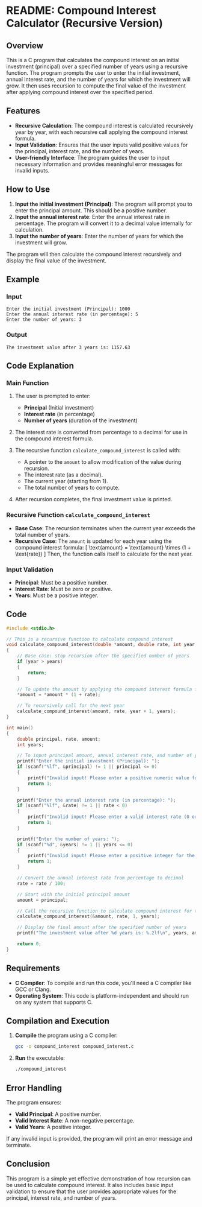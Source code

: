 # README: Compound Interest Calculator (Recursive Version)

## Overview
This is a C program that calculates the compound interest on an initial investment (principal) over a specified number of years using a recursive function. The program prompts the user to enter the initial investment, annual interest rate, and the number of years for which the investment will grow. It then uses recursion to compute the final value of the investment after applying compound interest over the specified period.

## Features
- **Recursive Calculation**: The compound interest is calculated recursively year by year, with each recursive call applying the compound interest formula.
- **Input Validation**: Ensures that the user inputs valid positive values for the principal, interest rate, and the number of years.
- **User-friendly Interface**: The program guides the user to input necessary information and provides meaningful error messages for invalid inputs.

## How to Use
1. **Input the initial investment (Principal)**: The program will prompt you to enter the principal amount. This should be a positive number.
2. **Input the annual interest rate**: Enter the annual interest rate in percentage. The program will convert it to a decimal value internally for calculation.
3. **Input the number of years**: Enter the number of years for which the investment will grow.

The program will then calculate the compound interest recursively and display the final value of the investment.

## Example
### Input
```
Enter the initial investment (Principal): 1000
Enter the annual interest rate (in percentage): 5
Enter the number of years: 3
```

### Output
```
The investment value after 3 years is: 1157.63
```

## Code Explanation

### Main Function
1. The user is prompted to enter:
   - **Principal** (Initial investment)
   - **Interest rate** (in percentage)
   - **Number of years** (duration of the investment)

2. The interest rate is converted from percentage to a decimal for use in the compound interest formula.

3. The recursive function `calculate_compound_interest` is called with:
   - A pointer to the `amount` to allow modification of the value during recursion.
   - The interest rate (as a decimal).
   - The current year (starting from 1).
   - The total number of years to compute.

4. After recursion completes, the final investment value is printed.

### Recursive Function `calculate_compound_interest`
- **Base Case**: The recursion terminates when the current year exceeds the total number of years.
- **Recursive Case**: The `amount` is updated for each year using the compound interest formula:
  \[
  \text{amount} = \text{amount} \times (1 + \text{rate})
  \]
  Then, the function calls itself to calculate for the next year.

### Input Validation
- **Principal**: Must be a positive number.
- **Interest Rate**: Must be zero or positive.
- **Years**: Must be a positive integer.

## Code

```c
#include <stdio.h>

// This is a recursive function to calculate compound interest
void calculate_compound_interest(double *amount, double rate, int year, int years)
{
    // Base case: stop recursion after the specified number of years
    if (year > years)
    {
        return;
    }

    // To update the amount by applying the compound interest formula for the current year
    *amount = *amount * (1 + rate);

    // To recursively call for the next year
    calculate_compound_interest(amount, rate, year + 1, years);
}

int main()
{
    double principal, rate, amount;
    int years;

    // To input principal amount, annual interest rate, and number of years
    printf("Enter the initial investment (Principal): ");
    if (scanf("%lf", &principal) != 1 || principal <= 0)
    {
        printf("Invalid input! Please enter a positive numeric value for the principal.\n");
        return 1;
    }

    printf("Enter the annual interest rate (in percentage): ");
    if (scanf("%lf", &rate) != 1 || rate < 0)
    {
        printf("Invalid input! Please enter a valid interest rate (0 or positive percentage).\n");
        return 1;
    }

    printf("Enter the number of years: ");
    if (scanf("%d", &years) != 1 || years <= 0)
    {
        printf("Invalid input! Please enter a positive integer for the number of years.\n");
        return 1;
    }

    // Convert the annual interest rate from percentage to decimal
    rate = rate / 100;

    // Start with the initial principal amount
    amount = principal;

    // Call the recursive function to calculate compound interest for the specified number of years
    calculate_compound_interest(&amount, rate, 1, years);

    // Display the final amount after the specified number of years
    printf("The investment value after %d years is: %.2lf\n", years, amount);

    return 0;
}
```

## Requirements
- **C Compiler**: To compile and run this code, you'll need a C compiler like GCC or Clang.
- **Operating System**: This code is platform-independent and should run on any system that supports C.

## Compilation and Execution
1. **Compile** the program using a C compiler:
   ```bash
   gcc -o compound_interest compound_interest.c
   ```

2. **Run** the executable:
   ```bash
   ./compound_interest
   ```

## Error Handling
The program ensures:
- **Valid Principal**: A positive number.
- **Valid Interest Rate**: A non-negative percentage.
- **Valid Years**: A positive integer.

If any invalid input is provided, the program will print an error message and terminate.

## Conclusion
This program is a simple yet effective demonstration of how recursion can be used to calculate compound interest. It also includes basic input validation to ensure that the user provides appropriate values for the principal, interest rate, and number of years.
